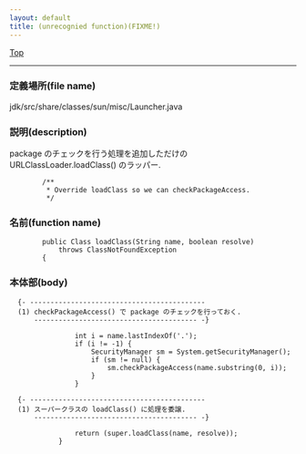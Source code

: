 ```yaml
---
layout: default
title: (unrecognied function)(FIXME!)
---
```

[Top](../index.html)

--- 
### 定義場所(file name)
jdk/src/share/classes/sun/misc/Launcher.java
### 説明(description)
package のチェックを行う処理を追加しただけの URLClassLoader.loadClass() のラッパー.

```
        /**
         * Override loadClass so we can checkPackageAccess.
         */
```

### 名前(function name)
```
        public Class loadClass(String name, boolean resolve)
            throws ClassNotFoundException
        {
```

### 本体部(body)
```
  {- -------------------------------------------
  (1) checkPackageAccess() で package のチェックを行っておく.
      ---------------------------------------- -}

	            int i = name.lastIndexOf('.');
	            if (i != -1) {
	                SecurityManager sm = System.getSecurityManager();
	                if (sm != null) {
	                    sm.checkPackageAccess(name.substring(0, i));
	                }
	            }

  {- -------------------------------------------
  (1) スーパークラスの loadClass() に処理を委譲.
      ---------------------------------------- -}

	            return (super.loadClass(name, resolve));
	        }
	
```



